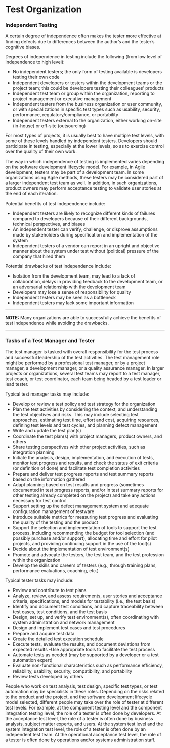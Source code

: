 # Test Organization

### Independent Testing 

A certain degree of independence often makes the tester more effective at finding defects
due to differences between the author’s and the tester’s cognitive biases. 

Degrees of independence in testing include the following (from low level of independence to high level): 

- No independent testers; the only form of testing available is developers testing their own code 
- Independent developers or testers within the development teams or the project team; this could
be developers testing their colleagues’ products 
- Independent test team or group within the organization, reporting to project management or
executive management 
- Independent testers from the business organization or user community, or with specializations in
specific test types such as usability, security, performance, regulatory/compliance, or portability 
- Independent testers external to the organization, either working on-site (in-house) or off-site
(outsourcing)

For most types of projects, it is usually best to have multiple test levels, with some of these levels handled
by independent testers. Developers should participate in testing, especially at the lower levels, so as to
exercise control over the quality of their own work.

The way in which independence of testing is implemented varies depending on the software development
lifecycle model. For example, in Agile development, testers may be part of a development team. In some
organizations using Agile methods, these testers may be considered part of a larger independent test
team as well. In addition, in such organizations, product owners may perform acceptance testing to
validate user stories at the end of each iteration.

Potential benefits of test independence include: 

- Independent testers are likely to recognize different kinds of failures compared to developers
because of their different backgrounds, technical perspectives, and biases 
- An independent tester can verify, challenge, or disprove assumptions made by stakeholders
during specification and implementation of the system 
- Independent testers of a vendor can report in an upright and objective manner about the system
under test without (political) pressure of the company that hired them

Potential drawbacks of test independence include: 

- Isolation from the development team, may lead to a lack of collaboration, delays in providing
feedback to the development team, or an adversarial relationship with the development team 
- Developers may lose a sense of responsibility for quality 
- Independent testers may be seen as a bottleneck 
- Independent testers may lack some important information

---

**NOTE:**
Many organizations are able to successfully achieve the benefits of test independence while avoiding the
drawbacks.

---


### Tasks of a Test Manager and Tester 

The test manager is tasked with overall responsibility for the test process and successful leadership
of the test activities. The test management role might be performed by a professional test manager, or by a
project manager, a development manager, or a quality assurance manager. In larger projects or
organizations, several test teams may report to a test manager, test coach, or test coordinator, each team
being headed by a test leader or lead tester.

Typical test manager tasks may include: 

- Develop or review a test policy and test strategy for the organization 
- Plan the test activities by considering the context, and understanding the test objectives and
risks. This may include selecting test approaches, estimating test time, effort and cost, acquiring
resources, defining test levels and test cycles, and planning defect management 
- Write and update the test plan(s) 
- Coordinate the test plan(s) with project managers, product owners, and others 
- Share testing perspectives with other project activities, such as integration planning 
- Initiate the analysis, design, implementation, and execution of tests, monitor test progress and
results, and check the status of exit criteria (or definition of done) and facilitate test completion
activities 
- Prepare and deliver test progress reports and test summary reports based on the information
gathered 
- Adapt planning based on test results and progress (sometimes documented in test progress
reports, and/or in test summary reports for other testing already completed on the project) and
take any actions necessary for test control 
- Support setting up the defect management system and adequate configuration management of
testware 
- Introduce suitable metrics for measuring test progress and evaluating the quality of the testing
and the product 
- Support the selection and implementation of tools to support the test process, including
recommending the budget for tool selection (and possibly purchase and/or support), allocating
time and effort for pilot projects, and providing continuing support in the use of the tool(s) 
- Decide about the implementation of test environment(s) 
- Promote and advocate the testers, the test team, and the test profession within the organization 
- Develop the skills and careers of testers (e.g., through training plans, performance evaluations,
coaching, etc.) 

Typical tester tasks may include: 

- Review and contribute to test plans 
- Analyze, review, and assess requirements, user stories and acceptance criteria, specifications,
and models for testability (i.e., the test basis) 
- Identify and document test conditions, and capture traceability between test cases, test
conditions, and the test basis 
- Design, set up, and verify test environment(s), often coordinating with system administration and
network management 
- Design and implement test cases and test procedures 
- Prepare and acquire test data 
- Create the detailed test execution schedule 
- Execute tests, evaluate the results, and document deviations from expected results 
-Use appropriate tools to facilitate the test process 
- Automate tests as needed (may be supported by a developer or a test automation expert) 
- Evaluate non-functional characteristics such as performance efficiency, reliability, usability,
security, compatibility, and portability 
- Review tests developed by others 

People who work on test analysis, test design, specific test types, or test automation may be specialists in
these roles. Depending on the risks related to the product and the project, and the software development
lifecycle model selected, different people may take over the role of tester at different test levels. For
example, at the component testing level and the component integration testing level, the role of a tester is
often done by developers. At the acceptance test level, the role of a tester is often done by business
analysts, subject matter experts, and users. At the system test level and the system integration test level,
the role of a tester is often done by an independent test team. At the operational acceptance test level,
the role of a tester is often done by operations and/or systems administration staff. 
